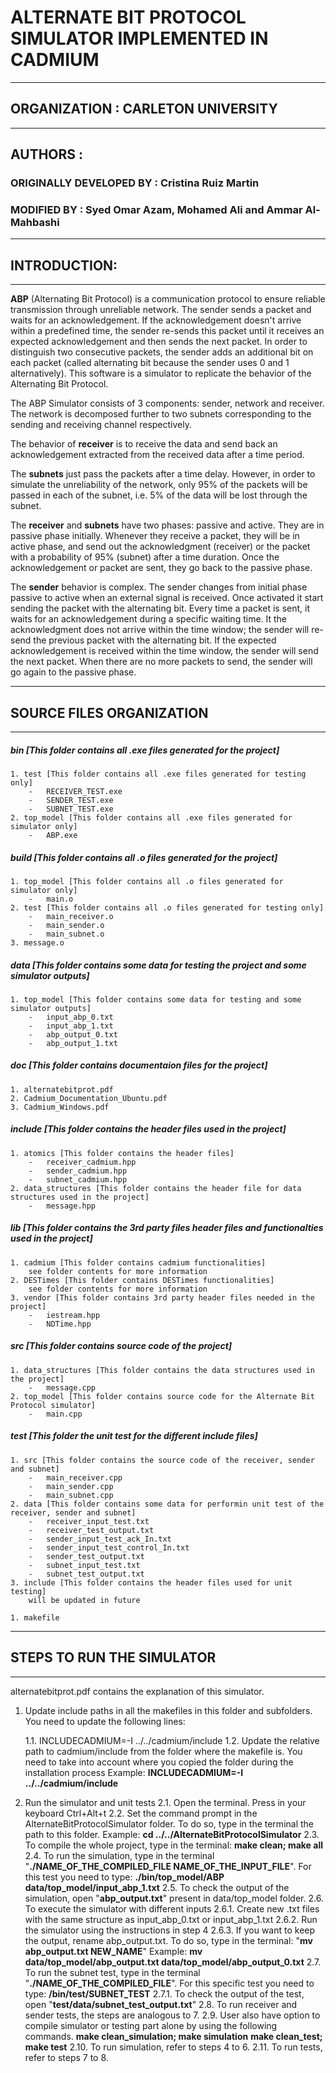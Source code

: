 # ALTERNATE BIT PROTOCOL SIMULATOR IMPLEMENTED IN CADMIUM
---
## ORGANIZATION : CARLETON UNIVERSITY
---
## AUTHORS :
### ORIGINALLY DEVELOPED BY : Cristina Ruiz Martin
### MODIFIED BY : Syed Omar Azam, Mohamed Ali and Ammar Al-Mahbashi                  
---
## INTRODUCTION:
---
**ABP** (Alternating Bit Protocol) is a communication protocol to ensure reliable transmission through unreliable network. The sender sends a packet and waits for an acknowledgement. If the acknowledgement doesn't arrive within a predefined time, the sender re-sends this packet until it receives an expected acknowledgement and then sends the next packet. In order to distinguish two consecutive packets, the sender adds an additional bit on each packet (called alternating bit because the sender uses 0 and 1 alternatively). This software is a simulator to replicate the behavior of the Alternating Bit Protocol. 

The ABP Simulator consists of 3 components: sender, network and receiver. The network is decomposed further to two subnets corresponding to the sending and receiving channel respectively.


The behavior of **receiver** is to receive the data and send back an acknowledgement extracted from the received data after a time period. 

The **subnets** just pass the packets after a time delay. However, in order to simulate the unreliability of the network, only 95% of the packets will be passed in each of the subnet, i.e. 5% of the data will be lost through the subnet.

 The **receiver** and **subnets** have two phases: passive and active. They are in passive phase initially. Whenever they receive a packet, they will be in active phase, and send out the acknowledgment (receiver) or the packet with a probability of 95% (subnet) after a time duration. Once the acknowledgement or packet are sent, they go back to the passive phase.

The **sender** behavior is complex. The sender changes from initial phase passive to active when an external signal is received. Once activated it start sending the packet with the alternating bit. Every time a packet is sent, it waits for an acknowledgement during a specific waiting time. It the acknowledgment does not arrive within the time window; the sender will re-send the previous packet with the alternating bit. If the expected acknowledgement is received within the time window, the sender will send the next packet. When there are no more packets to send, the sender will go again to the passive phase.

---

## SOURCE FILES ORGANIZATION
---
##### bin [This folder contains all .exe files generated for the project]
	1. test [This folder contains all .exe files generated for testing only]
		-	RECEIVER_TEST.exe
		-	SENDER_TEST.exe
		-	SUBNET_TEST.exe
	2. top_model [This folder contains all .exe files generated for simulator only]
		-	ABP.exe
##### build [This folder contains all .o files generated for the project]
	1. top_model [This folder contains all .o files generated for simulator only]
		-	main.o
	2. test [This folder contains all .o files generated for testing only]
		-	main_receiver.o
		-	main_sender.o
		-	main_subnet.o
	3. message.o
	
##### data [This folder contains some data for testing the project and some simulator outputs]
	1. top_model [This folder contains some data for testing and some simulator outputs]
		-	input_abp_0.txt
		-	input_abp_1.txt
		-	abp_output_0.txt
		-	abp_output_1.txt

##### doc [This folder contains documentaion files for the project]
	1. alternatebitprot.pdf
	2. Cadmium_Documentation_Ubuntu.pdf
	3. Cadmium_Windows.pdf

##### include [This folder contains the header files used in the project]
	1. atomics [This folder contains the header files]
		-	receiver_cadmium.hpp
		-	sender_cadmium.hpp
		-	subnet_cadmium.hpp
	2. data_structures [This folder contains the header file for data structures used in the project]
		-	message.hpp

##### lib [This folder contains the 3rd party files header files and functionalties used in the project]
	1. cadmium [This folder contains cadmium functionalities]
		see folder contents for more information
	2. DESTimes [This folder contains DESTimes functionalities]
		see folder contents for more information
	3. vendor [This folder contains 3rd party header files needed in the project]
		-	iestream.hpp
		-	NDTime.hpp

##### src [This folder contains source code of the project]
	1. data_structures [This folder contains the data structures used in the project]
		-	message.cpp
	2. top_model [This folder contains source code for the Alternate Bit Protocol simulator]	
		-	main.cpp

##### test [This folder the unit test for the different include files]
	1. src [This folder contains the source code of the receiver, sender and subnet]
		-	main_receiver.cpp
		-	main_sender.cpp
		-	main_subnet.cpp
	2. data [This folder contains some data for performin unit test of the receiver, sender and subnet]
		- 	receiver_input_test.txt
		- 	receiver_test_output.txt
		- 	sender_input_test_ack_In.txt
		-	sender_input_test_control_In.txt
		- 	sender_test_output.txt
		- 	subnet_input_test.txt
		- 	subnet_test_output.txt
	3. include [This folder contains the header files used for unit testing]
		will be updated in future

	1. makefile
---

## STEPS TO RUN THE SIMULATOR
---
alternatebitprot.pdf contains the explanation of this simulator.

1. Update include paths in all the makefiles in this folder and subfolders. You need to update the following lines:
	
	1.1. INCLUDECADMIUM=-I ../../cadmium/include
    1.2. Update the relative path to cadmium/include from the folder where the makefile is. You need to take into account where you copied the folder during the installation process
		Example: **INCLUDECADMIUM=-I ../../cadmium/include**
			
2. Run the simulator and unit tests
	2.1.  Open the terminal. Press in your keyboard Ctrl+Alt+t
	2.2.  Set the command prompt in the AlternateBitProtocolSimulator folder. To do so, type in the terminal the path to this folder.
		Example: **cd ../../AlternateBitProtocolSimulator**
	2.3.  To compile the whole project, type in the terminal:
		**make clean; make all**
	2.4.  To run the simulation, type in the terminal "**./NAME_OF_THE_COMPILED_FILE NAME_OF_THE_INPUT_FILE**". For this test you need to type:
		**./bin/top_model/ABP data/top_model/input_abp_1.txt**
	2.5.  To check the output of the simulation, open  "**abp_output.txt**" present in data/top_model folder.
	2.6.  To execute the simulator with different inputs
		2.6.1. Create new .txt files with the same structure as input_abp_0.txt or input_abp_1.txt
		2.6.2. Run the simulator using the instructions in step 4
		2.6.3. If you want to keep the output, rename abp_output.txt. To do so, type in the terminal: "**mv abp_output.txt NEW_NAME**"
			Example: **mv data/top_model/abp_output.txt data/top_model/abp_output_0.txt**
	2.7.  To run the subnet test, type in the terminal "**./NAME_OF_THE_COMPILED_FILE**". For this specific test you need to type:
		**/bin/test/SUBNET_TEST**
		2.7.1. To check the output of the test, open  "**test/data/subnet_test_output.txt**"
	2.8.  To run receiver and sender tests, the steps are analogous to 7.
	2.9.  User also have option to compile simulator or testing part alone by using the following commands.
		**make clean_simulation; make simulation**
		**make clean_test; make test**
	2.10. To run simulation, refer to steps 4 to 6.
	2.11. To run tests, refer to steps 7 to 8.

